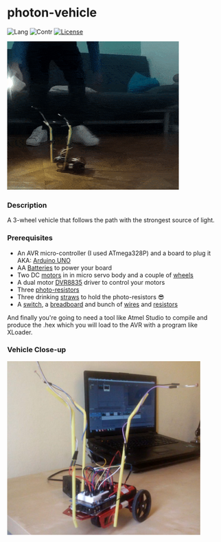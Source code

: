 # photon-vehicle

![Lang](https://badgen.net/badge/Language/Embedded-C/orange) ![Contr](https://badgen.net/badge/Controller/ATmega-328P/F96854) [![License](https://badgen.net/badge/Licence/MIT/blue)](./LICENSE)

<img src="demo.gif">

### Description
A 3-wheel vehicle that follows the path with the strongest source of light.

### Prerequisites

- An AVR micro-controller (I used ATmega328P) and a board to plug it AKA: [Arduino UNO](https://image.slidesharecdn.com/arduinounoatmega328-151028115931-lva1-app6891/95/arduino-uno-atmega328-5-638.jpg?cb=1446033702)
- AA [Batteries](https://encrypted-tbn0.gstatic.com/images?q=tbn:ANd9GcRMM5Rv62q8PDadNzyNP1a4CVt3B_raLvxWcaFju3ADlQST6xch) to power your board 
- Two DC [motors](https://cdn-shop.adafruit.com/1200x900/2941-00.jpg) in in micro servo body and a couple of [wheels](https://encrypted-tbn0.gstatic.com/images?q=tbn:ANd9GcQ4cqBrJ4y_WUmKC7xQ7gbtW5wmvfUwopOnDSMFwQjpPdqmb_srEw)
- A dual motor [DVR8835](https://a.pololu-files.com/picture/0J4056.1200.jpg?c04dc0dba6293777436f8a523565e9e6) driver to control your motors  
- Three [photo-resistors](https://i.ebayimg.com/images/g/pSAAAOSw3v5YsYfD/s-l300.jpg) 
- Three drinking [straws](https://cdn.shopify.com/s/files/1/1329/2645/products/Drinking_Straws15_1024x1024.jpg?v=1498664680) to hold the photo-resistors :sunglasses:
- A [switch](https://media.rs-online.com/t_large/F7581922-01.jpg), a [breadboard](https://www.circuitspecialists.com/content/175324/wb-801-0.jpg) and bunch of [wires](https://i.stack.imgur.com/y7eu5.jpg) and [resistors](https://i.ebayimg.com/images/g/ZHUAAOxyqKVRizNa/s-l300.jpg)

And finally you're going to need a tool like Atmel Studio to compile and produce the .hex which you will load to the AVR with a program like XLoader.

### Vehicle Close-up

<img width="450" height="auto" src="vehicle.png">
